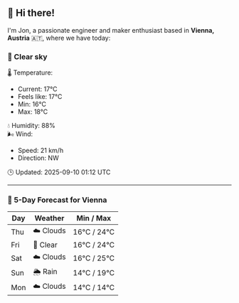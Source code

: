## 👋 Hi there!

I'm Jon, a passionate engineer and maker enthusiast based in **Vienna, Austria** 🇦🇹, where we have today:

### 🌙 Clear sky 

🌡️ Temperature: 
* Current: 17°C
* Feels like: 17°C
* Min: 16°C 
* Max: 18°C  

💧 Humidity: 88%  
🌬️ Wind: 
* Speed: 21 km/h 
* Direction: NW  

🕒 Updated: 2025-09-10 01:12 UTC

---

### 📅 5-Day Forecast for Vienna

| Day | Weather | Min / Max |
|-----|---------|------------|
| Thu | ☁️ Clouds | 16°C / 24°C |
| Fri | 🌙 Clear | 16°C / 24°C |
| Sat | ☁️ Clouds | 16°C / 25°C |
| Sun | 🌦️ Rain | 14°C / 19°C |
| Mon | ☁️ Clouds | 14°C / 14°C |
